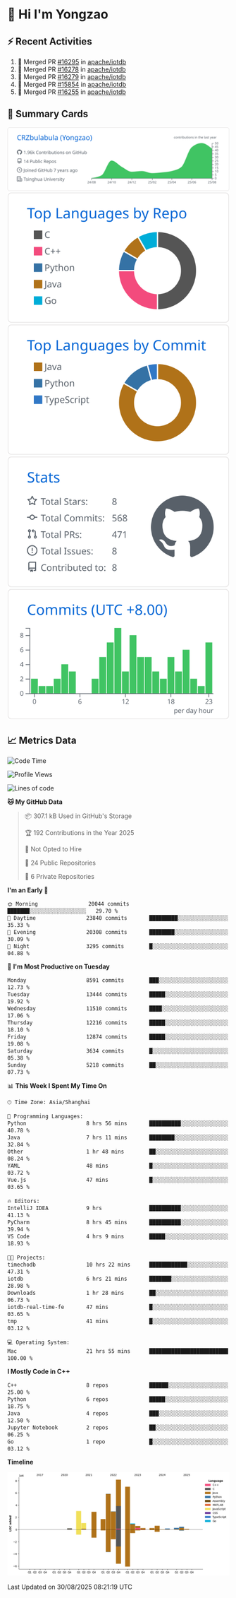# 👋 Hi I'm Yongzao

## ⚡ Recent Activities
<!--START_SECTION:activity-->
1. 🎉 Merged PR [#16295](https://github.com/apache/iotdb/pull/16295) in [apache/iotdb](https://github.com/apache/iotdb)
2. 🎉 Merged PR [#16278](https://github.com/apache/iotdb/pull/16278) in [apache/iotdb](https://github.com/apache/iotdb)
3. 🎉 Merged PR [#16279](https://github.com/apache/iotdb/pull/16279) in [apache/iotdb](https://github.com/apache/iotdb)
4. 🎉 Merged PR [#15854](https://github.com/apache/iotdb/pull/15854) in [apache/iotdb](https://github.com/apache/iotdb)
5. 🎉 Merged PR [#16255](https://github.com/apache/iotdb/pull/16255) in [apache/iotdb](https://github.com/apache/iotdb)
<!--END_SECTION:activity-->

## 🎑 Summary Cards

[![](https://raw.githubusercontent.com/CRZbulabula/CRZbulabula/main/profile-summary-card-output/github/0-profile-details.svg)](https://github.com/vn7n24fzkq/github-profile-summary-cards)
[![](https://raw.githubusercontent.com/CRZbulabula/CRZbulabula/main/profile-summary-card-output/github/1-repos-per-language.svg)](https://github.com/vn7n24fzkq/github-profile-summary-cards) [![](https://raw.githubusercontent.com/CRZbulabula/CRZbulabula/main/profile-summary-card-output/github/2-most-commit-language.svg)](https://github.com/vn7n24fzkq/github-profile-summary-cards)
[![](https://raw.githubusercontent.com/CRZbulabula/CRZbulabula/main/profile-summary-card-output/github/3-stats.svg)](https://github.com/vn7n24fzkq/github-profile-summary-cards) [![](https://raw.githubusercontent.com/CRZbulabula/CRZbulabula/main/profile-summary-card-output/github/4-productive-time.svg)](https://github.com/vn7n24fzkq/github-profile-summary-cards)

## 📈 Metrics Data

<!--START_SECTION:waka-->
![Code Time](http://img.shields.io/badge/Code%20Time-1%2C159%20hrs%2053%20mins-blue)

![Profile Views](http://img.shields.io/badge/Profile%20Views-1-blue)

![Lines of code](https://img.shields.io/badge/From%20Hello%20World%20I%27ve%20Written-36.4%20million%20lines%20of%20code-blue)

**🐱 My GitHub Data** 

> 📦 307.1 kB Used in GitHub's Storage 
 > 
> 🏆 192 Contributions in the Year 2025
 > 
> 🚫 Not Opted to Hire
 > 
> 📜 24 Public Repositories 
 > 
> 🔑 6 Private Repositories 
 > 
**I'm an Early 🐤** 

```text
🌞 Morning                20044 commits       ███████░░░░░░░░░░░░░░░░░░   29.70 % 
🌆 Daytime                23840 commits       █████████░░░░░░░░░░░░░░░░   35.33 % 
🌃 Evening                20308 commits       ████████░░░░░░░░░░░░░░░░░   30.09 % 
🌙 Night                  3295 commits        █░░░░░░░░░░░░░░░░░░░░░░░░   04.88 % 
```
📅 **I'm Most Productive on Tuesday** 

```text
Monday                   8591 commits        ███░░░░░░░░░░░░░░░░░░░░░░   12.73 % 
Tuesday                  13444 commits       █████░░░░░░░░░░░░░░░░░░░░   19.92 % 
Wednesday                11510 commits       ████░░░░░░░░░░░░░░░░░░░░░   17.06 % 
Thursday                 12216 commits       █████░░░░░░░░░░░░░░░░░░░░   18.10 % 
Friday                   12874 commits       █████░░░░░░░░░░░░░░░░░░░░   19.08 % 
Saturday                 3634 commits        █░░░░░░░░░░░░░░░░░░░░░░░░   05.38 % 
Sunday                   5218 commits        ██░░░░░░░░░░░░░░░░░░░░░░░   07.73 % 
```


📊 **This Week I Spent My Time On** 

```text
🕑︎ Time Zone: Asia/Shanghai

💬 Programming Languages: 
Python                   8 hrs 56 mins       ██████████░░░░░░░░░░░░░░░   40.78 % 
Java                     7 hrs 11 mins       ████████░░░░░░░░░░░░░░░░░   32.84 % 
Other                    1 hr 48 mins        ██░░░░░░░░░░░░░░░░░░░░░░░   08.24 % 
YAML                     48 mins             █░░░░░░░░░░░░░░░░░░░░░░░░   03.72 % 
Vue.js                   47 mins             █░░░░░░░░░░░░░░░░░░░░░░░░   03.65 % 

🔥 Editors: 
IntelliJ IDEA            9 hrs               ██████████░░░░░░░░░░░░░░░   41.13 % 
PyCharm                  8 hrs 45 mins       ██████████░░░░░░░░░░░░░░░   39.94 % 
VS Code                  4 hrs 9 mins        █████░░░░░░░░░░░░░░░░░░░░   18.93 % 

🐱‍💻 Projects: 
timechodb                10 hrs 22 mins      ████████████░░░░░░░░░░░░░   47.31 % 
iotdb                    6 hrs 21 mins       ███████░░░░░░░░░░░░░░░░░░   28.98 % 
Downloads                1 hr 28 mins        ██░░░░░░░░░░░░░░░░░░░░░░░   06.73 % 
iotdb-real-time-fe       47 mins             █░░░░░░░░░░░░░░░░░░░░░░░░   03.65 % 
tmp                      41 mins             █░░░░░░░░░░░░░░░░░░░░░░░░   03.12 % 

💻 Operating System: 
Mac                      21 hrs 55 mins      █████████████████████████   100.00 % 
```

**I Mostly Code in C++** 

```text
C++                      8 repos             ██████░░░░░░░░░░░░░░░░░░░   25.00 % 
Python                   6 repos             █████░░░░░░░░░░░░░░░░░░░░   18.75 % 
Java                     4 repos             ███░░░░░░░░░░░░░░░░░░░░░░   12.50 % 
Jupyter Notebook         2 repos             ██░░░░░░░░░░░░░░░░░░░░░░░   06.25 % 
Go                       1 repo              █░░░░░░░░░░░░░░░░░░░░░░░░   03.12 % 
```



**Timeline**

![Lines of Code chart](https://raw.githubusercontent.com/CRZbulabula/CRZbulabula/main/assets/bar_graph.png)


 Last Updated on 30/08/2025 08:21:19 UTC
<!--END_SECTION:waka-->

